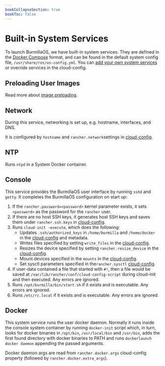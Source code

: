 ```yaml
---
bookCollapseSection: true
bookToc: false
---
```

# Built-in System Services

To launch BurmillaOS, we have built-in system services. They are defined in the [Docker Compose](https://docs.docker.com/compose/compose-file/) format, and can be found in the default system config file, `/usr/share/ros/os-config.yml`. You can [add your own system services](/docs/system-services/) or override services in the cloud-config.

## Preloading User Images

Read more about [image preloading](/docs/installation/boot-process/image-preloading).

## Network

During this service, networking is set up, e.g. hostname, interfaces, and DNS.

It is configured by `hostname` and `rancher.network`settings in [cloud-config](/docs/configuration/base/#cloud-config).

## NTP

Runs `ntpd` in a System Docker container.

## Console

This service provides the BurmillaOS user interface by running `sshd` and `getty`. It completes the BurmillaOS configuration on start up:

1. If the `rancher.password=<password>` kernel parameter exists, it sets `<password>` as the password for the `rancher` user.
2. If there are no host SSH keys, it generates host SSH keys and saves them under `rancher.ssh.keys` in [cloud-config](/docs/configuration/base/#cloud-config).
3. Runs `cloud-init -execute`, which does the following:
   * Updates `.ssh/authorized_keys` in `/home/burmilla` and `/home/docker` in the [cloud-config](/docs/configuration/base/ssh-keys) and metadata.
   * Writes files specified by setting `write_files` in the [cloud-config](/docs/configuration/advanced/write-files).
   * Resizes the device specified by setting `rancher.resize_device` in the [cloud-config](/docs/configuration/advanced/resizing-device-partition).
   * Mount devices specified in the `mounts` in the [cloud-config](/docs/storage/additional-mounts).
   * Set sysctl parameters specified in  the`rancher.sysctl` [cloud-config](/docs/configuration/advanced/sysctl).
4. If user-data contained a file that started with `#!`, then a file would be saved at `/var/lib/rancher/conf/cloud-config-script` during cloud-init and then executed. Any errors are ignored.
5. Runs `/opt/burmilla/bin/start.sh` if it exists and is executable. Any errors are ignored.
6. Runs `/etc/rc.local` if it exists and is executable. Any errors are ignored.

## Docker

This system service runs the user docker daemon. Normally it runs inside the console system container by running `docker-init` script which, in turn, looks for docker binaries in `/opt/bin`, `/usr/local/bin` and `/usr/bin`, adds the first found directory with docker binaries to PATH and runs `dockerlaunch docker daemon` appending the passed arguments.

Docker daemon args are read from `rancher.docker.args` cloud-config property (followed by `rancher.docker.extra_args`).
